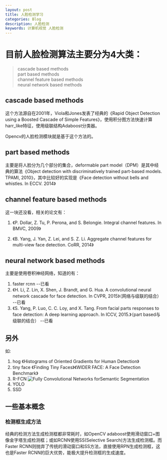 ```yaml
---
layout: post
title: 人脸检测学习
categories: Blog
description: 人脸检测
keywords: 计算机视觉 人脸检测
---
```


# 目前人脸检测算法主要分为4大类：

>cascade based methods
><br>part based methods
><br>channel feature based methods
><br>neural network based methods

## cascade based methods
这个方法源自在2001年，Viola和Jones发表了经典的《Rapid Object Detection using a Boosted Cascade of Simple Features》，使用积分图方法快速计算harr_like特征，使用级联结构Adaboost分类器。

Opencv的人脸检测模块就是基于这个方法的。

## part based methods
主要是将人脸分为几个部分的集合，deformable part model（DPM）是其中经典的算法《Object detection with discriminatively trained part-based models. TPAMI, 2010》，其中比较好的实现是《Face detection without bells and whistles. In ECCV. 2014》

## channel feature based methods
这一块还没看，相关的论文有：

1. 《P. Dollar, Z. Tu, P. Perona, and S. Belongie. Integral channel features. In BMVC, 2009》

2. 《B. Yang, J. Yan, Z. Lei, and S. Z. Li. Aggregate channel features for multi-view face detection. CoRR, 2014》 

## neural network based methods

主要是使用卷积神经网络，知道的有：

1. faster rcnn  --已看
2. 《H. Li, Z. Lin, X. Shen, J. Brandt, and G. Hua. A convolutional neural network cascade for face detection. In CVPR, 2015》（网络与级联的结合） --已看
3. 《S. Yang, P. Luo, C. C. Loy, and X. Tang. From facial parts responses to face detection: A deep learning approach. In ICCV, 2015.》（part based与级联的结合） --已看

## 另外
如:

1. hog 《Histograms of Oriented Gradients for Human Detection》
2. tiny face 《Finding Tiny Faces》《WIDER FACE: A Face Detection Benchmark》
3. R-FCN ![Fully Convolutional Networks forSemantic Segmentation]()
4. YOLO
5. SSD

## 一些基本概念

### 检测框生成方法

经典的检测方法生成检测框都非常耗时，如OpenCV adaboost使用滑动窗口+图像金字塔生成检测框；或如RCNN使用SS(Selective Search)方法生成检测框。而Faster RCNN则抛弃了传统的滑动窗口和SS方法，直接使用RPN生成检测框，这也是Faster RCNN的巨大优势，能极大提升检测框的生成速度。

